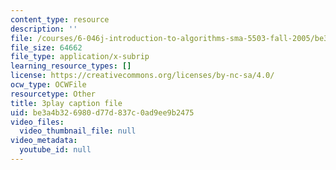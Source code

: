 ```yaml
---
content_type: resource
description: ''
file: /courses/6-046j-introduction-to-algorithms-sma-5503-fall-2005/be3a4b326980d77d837c0ad9ee9b2475_2RxCCEHlEys.srt
file_size: 64662
file_type: application/x-subrip
learning_resource_types: []
license: https://creativecommons.org/licenses/by-nc-sa/4.0/
ocw_type: OCWFile
resourcetype: Other
title: 3play caption file
uid: be3a4b32-6980-d77d-837c-0ad9ee9b2475
video_files:
  video_thumbnail_file: null
video_metadata:
  youtube_id: null
---
```


